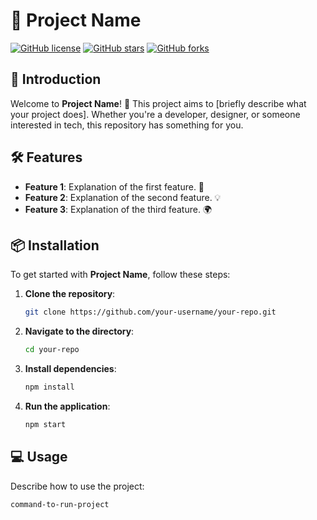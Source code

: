 # 🚀 Project Name

[![GitHub license](https://img.shields.io/badge/license-MIT-blue.svg)](LICENSE) 
[![GitHub stars](https://img.shields.io/github/stars/your-username/your-repo.svg)](https://github.com/your-username/your-repo/stargazers)
[![GitHub forks](https://img.shields.io/github/forks/your-username/your-repo.svg)](https://github.com/your-username/your-repo/network)

## 🌟 Introduction

Welcome to **Project Name**! 🎉 This project aims to [briefly describe what your project does]. Whether you're a developer, designer, or someone interested in tech, this repository has something for you. 

## 🛠️ Features

- **Feature 1**: Explanation of the first feature. 🚀
- **Feature 2**: Explanation of the second feature. 💡
- **Feature 3**: Explanation of the third feature. 🌍

## 📦 Installation

To get started with **Project Name**, follow these steps:

1. **Clone the repository**: 
    ```bash
    git clone https://github.com/your-username/your-repo.git
    ```
2. **Navigate to the directory**: 
    ```bash
    cd your-repo
    ```
3. **Install dependencies**: 
    ```bash
    npm install
    ```
4. **Run the application**: 
    ```bash
    npm start
    ```

## 💻 Usage

Describe how to use the project:

```bash
command-to-run-project

